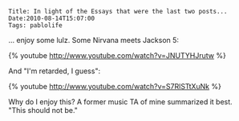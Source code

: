     Title: In light of the Essays that were the last two posts...
    Date:2010-08-14T15:07:00
    Tags: pablolife

... enjoy some lulz.  Some Nirvana meets Jackson 5:

{% youtube http://www.youtube.com/watch?v=JNUTYHJrutw %}

And "I'm retarded, I guess":

{% youtube http://www.youtube.com/watch?v=S7RlSTtXuNk %}

Why do I enjoy this?  A former music TA of mine summarized it best.  
"This should not be."
